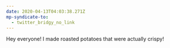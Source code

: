 ```yaml
---
date: 2020-04-13T04:03:38.271Z
mp-syndicate-to:
  - twitter_bridgy_no_link
---
```


Hey everyone! I made roasted potatoes that were actually crispy!
